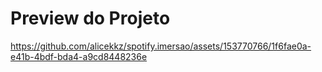 # Preview do Projeto

https://github.com/alicekkz/spotify.imersao/assets/153770766/1f6fae0a-e41b-4bdf-bda4-a9cd8448236e

